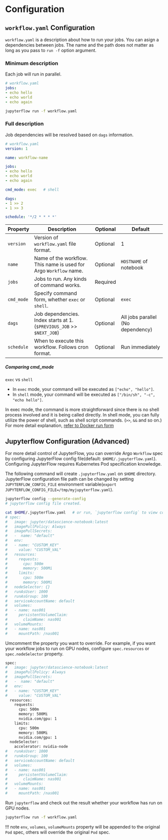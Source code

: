 # Configuration

## `workflow.yaml` Configuration

`workflow.yaml` is a description about how to run your jobs. You can asign a dependencies between jobs. The name and the path does not matter as long as you pass to `run -f` option argument.

### Minimum description

Each job will run in parallel.

```yaml
# workflow.yaml
jobs:
- echo hello
- echo world
- echo again
```

```bash
jupyterflow run -f workflow.yaml
```

### Full description

Job dependencies will be resolved based on `dags` information.

```yaml
# workflow.yaml
version: 1

name: workflow-name

jobs:
- echo hello
- echo world
- echo again

cmd_mode: exec   # shell

dags:
- 1 >> 2
- 1 >> 3

schedule: '*/2 * * * *'
```

| Property  | Description                                                           | Optional  | Default                           |
|-----------|-----------------------------------------------------------------------|-----------|-----------------------------------|
|`version`  | Version of `workflow.yaml` file format.                               | Optional  | 1                                 |
|`name`     | Name of the workflow. This name is used for Argo `Workflow` name.     | Optional  | `HOSTNAME` of notebook            |
|`jobs`     | Jobs to run. Any kinds of command works.                              | Required  |                                   |
|`cmd_mode` | Specify command form, whether `exec` or `shell`.                      | Optional  | `exec`                            |
|`dags`     | Job dependencies. Index starts at 1. (`$PREVIOUS_JOB` >> `$NEXT_JOB`) | Optional  | All jobs parallel (No dependency) |
|`schedule` | When to execute this workflow. Follows cron format.                   | Optional  | Run immediately                   |


##### Comparing cmd_mode

`exec` vs `shell`

- In `exec` mode, your command will be executed as `["echo", "hello"]`.
- In `shell` mode, your command will be executed as `["/bin/sh", "-c", "echo hello"]`.

In exec mode, the command is more straightforward since there is no shell process involved and it is being called directly. In shell mode, you can fully utilize the power of shell, such as shell script commands. (`>>`, `&&` and so on.)
For more detail explanation, [refer to Docker run form](https://docs.docker.com/engine/reference/builder/#run)


## Jupyterflow Configuration (Advanced)

For more detail control of JupyterFlow, you can override Argo `Workflow` spec by configuring JupyterFlow config file(default: `$HOME/.jupyterflow.yaml`). Configuring JupyterFlow requires Kubernetes Pod specification knowledge.

The following command will create `.jupyterflow.yaml` on `$HOME` directory. JupyterFlow configuration file path can be changed by setting `JUPYTERFLOW_CONFIG_FILE` environment variable(`export JUPYTERFLOW_CONFIG_FILE=/tmp/myjupyterflow.yaml`).

```bash
jupyterflow config --generate-config
# jupyterflow config file created.

cat $HOME/.jupyterflow.yaml   # or run, `jupyterflow config` to view config
# spec:
#   image: jupyter/datascience-notebook:latest
#   imagePullPolicy: Always
#   imagePullSecrets:
#   -  name: "default"
#   env:
#   - name: "CUSTOM_KEY"
#     value: "CUSTOM_VAL"
#   resources:
#     requests:
#       cpu: 500m
#       memory: 500Mi
#     limits:
#       cpu: 500m
#       memory: 500Mi
#   nodeSelector: {}
#   runAsUser: 1000
#   runAsGroup: 100
#   serviceAccountName: default
#   volumes:
#   - name: nas001
#     persistentVolumeClaim:
#       claimName: nas001
#   volumeMounts:
#   - name: nas001
#     mountPath: /nas001
```

Umcomment the property you want to override. For example, if you want your workflow jobs to run on GPU nodes, configure `spec.resources` or `spec.nodeSelector` property.

```bash
spec:
#   image: jupyter/datascience-notebook:latest
#   imagePullPolicy: Always
#   imagePullSecrets:
#   -  name: "default"
#   env:
#   - name: "CUSTOM_KEY"
#     value: "CUSTOM_VAL"
  resources:
    requests:
      cpu: 500m
      memory: 500Mi
      nvidia.com/gpu: 1
    limits:
      cpu: 500m
      memory: 500Mi
      nvidia.com/gpu: 1
  nodeSelector:
    accelerator: nvidia-node
#   runAsUser: 1000
#   runAsGroup: 100
#   serviceAccountName: default
#   volumes:
#   - name: nas001
#     persistentVolumeClaim:
#       claimName: nas001
#   volumeMounts:
#   - name: nas001
#     mountPath: /nas001
```

Run `jupyterflow` and check out the result whether your workflow has run on GPU nodes.

```bash
jupyterflow run -f workflow.yaml
```

!!! note
    `env`, `volumes`, `volumeMounts` property will be appended to the original `Pod` spec, others will override the original `Pod` spec.

